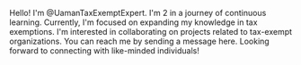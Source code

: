 Hello! I'm @UamanTaxExemptExpert. 
I'm 2 in a journey of continuous learning.
Currently, I'm focused on expanding my knowledge in tax exemptions.
I'm interested in collaborating on projects related to tax-exempt organizations.
You can reach me by sending a message here.
Looking forward to connecting with like-minded individuals!
